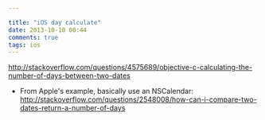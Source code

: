 ```yaml
---

title: "iOS day calculate"
date: 2013-10-10 00:44
comments: true
tags: ios
---
```



<http://stackoverflow.com/questions/4575689/objective-c-calculating-the-number-of-days-between-two-dates>

* From Apple's example, basically use an NSCalendar:
<http://stackoverflow.com/questions/2548008/how-can-i-compare-two-dates-return-a-number-of-days>